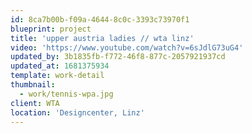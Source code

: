 ```yaml
---
id: 8ca7b00b-f09a-4644-8c0c-3393c73970f1
blueprint: project
title: 'upper austria ladies // wta linz'
video: 'https://www.youtube.com/watch?v=6sJdlG73uG4'
updated_by: 3b1835fb-f772-46f8-877c-2057921937cd
updated_at: 1681375934
template: work-detail
thumbnail:
  - work/tennis-wpa.jpg
client: WTA
location: 'Designcenter, Linz'
---
```

